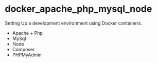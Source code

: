 # docker_apache_php_mysql_node
Setting Up a development environment using Docker containers.

- Apache + Php 
- MySql
- Node
- Composer
- PHPMyAdmin